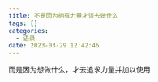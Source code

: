 ```yaml
---
title: 不是因为拥有力量才该去做什么
tags: []
categories:
  - 语录
date: 2023-03-29 12:42:46
---
```


而是因为想做什么，才去追求力量并加以使用

